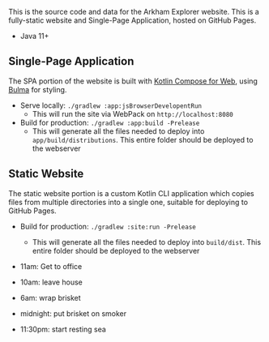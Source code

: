 
This is the source code and data for the Arkham Explorer website. This is a fully-static website and Single-Page 
Application, hosted on GitHub Pages. 

- Java 11+

## Single-Page Application

The SPA portion of the website is built with [Kotlin Compose for Web](https://github.com/JetBrains/compose-jb/tree/master/tutorials/Web),
using [Bulma](https://bulma.io/) for styling.

- Serve locally: `./gradlew :app:jsBrowserDevelopentRun`
  - This will run the site via WebPack on `http://localhost:8080`
- Build for production: `./gradlew :app:build -Prelease`
  - This will generate all the files needed to deploy into `app/build/distributions`. This entire folder should be 
    deployed to the webserver

## Static Website

The static website portion is a custom Kotlin CLI application which copies files from multiple directories into a single
one, suitable for deploying to GitHub Pages.

- Build for production: `./gradlew :site:run -Prelease`
  - This will generate all the files needed to deploy into `build/dist`. This entire folder should be
    deployed to the webserver



- 11am: Get to office
- 10am: leave house
- 6am: wrap brisket
- midnight: put brisket on smoker
- 11:30pm: start resting sea
